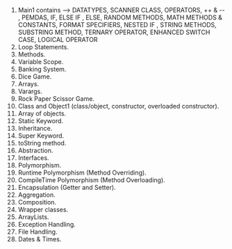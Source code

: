 1. Main1 contains --> DATATYPES, SCANNER CLASS, OPERATORS, ++ & -- , PEMDAS, IF, ELSE IF , ELSE,
                      RANDOM METHODS, MATH METHODS & CONSTANTS, FORMAT SPECIFIERS, NESTED IF , STRING METHODS,
                      SUBSTRING METHOD, TERNARY OPERATOR, ENHANCED SWITCH CASE, LOGICAL OPERATOR
2. Loop Statements.
3. Methods.
4. Variable Scope.
5. Banking System.
6. Dice Game.
7. Arrays.
8. Varargs.
9. Rock Paper Scissor Game.
10. Class and Object1 (class/object, constructor, overloaded constructor).
11. Array of objects.
12. Static Keyword.
13. Inheritance.
14. Super Keyword.
15. toString method.
16. Abstraction.
17. Interfaces.
18. Polymorphism.
19. Runtime Polymorphism (Method Overriding).
20. CompileTime Polymorphism (Method Overloading).
21. Encapsulation (Getter and Setter).
22. Aggregation.
23. Composition.
24. Wrapper classes.
25. ArrayLists.
26. Exception Handling.
27. File Handling.
28. Dates & Times.
    
